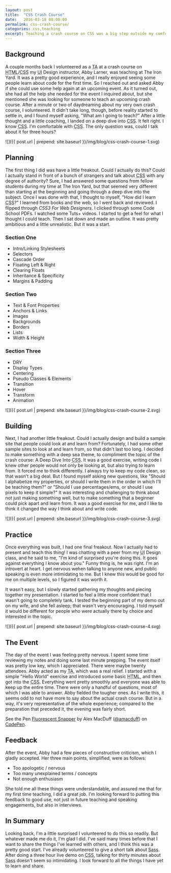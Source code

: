 ```yaml
---
layout: post
title:  "CSS Crash Course"
date:   2016-03-18 08:00:00
permalink: css-crash-course/
categories: css,teaching
excerpt: Teaching a crash course on CSS was a big step outside my comfort zone, but I learned a lot in the process.
---
```


## Background
A couple months back I volunteered as a <abbr title="Teacher's Assistant">TA</abbr> at a crash course on <abbr title="Hyper Text Markup Language">HTML</abbr>/<abbr title="Cascading Style Sheets">CSS</abbr> my <abbr title="User Interface">UI</abbr> Design instructor, Abby Larner, was teaching at The Iron Yard. It was a pretty good experience, and I really enjoyed seeing some people learn about code for the first time. So I reached out and asked Abby if she could use some help again at an upcoming event. As it turned out, she had all the help she needed for the event I inquired about, but she mentioned she was looking for someone to teach an upcoming crash course. After a minute or two of daydreaming about my very own crash course, I volunteered. It didn't take long, though, before reality started to settle in, and I found myself asking, "What am I going to teach?" After a little thought and a little coaching, I landed on a deep dive into <abbr title="Cascading Style Sheets">CSS</abbr>. It felt right. I know <abbr title="Cascading Style Sheets">CSS</abbr>. I'm comfortable with <abbr title="Cascading Style Sheets">CSS</abbr>. The only question was, could I talk about it for three hours?

![]({{ post.url | prepend: site.baseurl }}/img/blog/css-crash-course-1.svg)

## Planning
The first thing I did was have a little freakout. Could I actually do this? Could I actually stand in front of a bunch of strangers and talk about <abbr title="Cascading Style Sheets">CSS</abbr> with any degree of authority? Sure, I had answered some questions from fellow students during my time at The Iron Yard, but that seemed very different than starting at the beginning and going through a deep dive into the subject. Once I was done with that, I thought to myself, "How did I learn <abbr title="Cascading Style Sheets">CSS</abbr>?" I learned from books and the web, so I went back and reviewed. I flipped through *CSS3 For Web Designers*. I clicked through some Code School PDFs. I watched some Tuts+ videos. I started to get a feel for what I thought I could teach. Then I sat down and made an outline. It was pretty ambitious and a little unrealistic. But it was a start.

### Section One
- Intro/Linking Stylesheets
- Selectors
- Cascade Order
- Floating Left & Right
- Clearing Floats
- Inheritance & Specificity
- Margins & Padding

### Section Two
- Text & Font Properties
- Anchors & Links
- Images
- Backgrounds
- Borders
- Lists
- Width & Height

### Section Three
- DRY
- Display Types
- Centering
- Pseudo Classes & Elements
- Transition
- Hover
- Transform
- Animation

![]({{ post.url | prepend: site.baseurl }}/img/blog/css-crash-course-2.svg)

## Building
Next, I had another little freakout. Could I actually design and build a sample site that people could look at and learn from? Fortunately, I had some other sample sites to look at and learn from, so that didn't last too long. I decided to make something with a deep sea theme, to compliment the topic of the crash course: A Deep Dive Into <abbr title="Cascading Style Sheets">CSS</abbr>. It was a good exercise, writing code I knew other people would not only be looking at, but also trying to learn from. It forced me to think differently. I always try to keep my code clean, so that wasn't a big deal. But I found myself asking new questions, like "Should I alphabetize my properties, or should I write them in the order in which I'll be teaching them?" or "Should I use percentages/ems, or should I use pixels to keep it simple?" It was interesting and challenging to think about not just making something well, but to make something that a beginner could pick apart and learn from. It was a good exercise for me, and I like to think it changed the way I think about and write code.

![]({{ post.url | prepend: site.baseurl }}/img/blog/css-crash-course-3.svg)

## Practice
Once everything was built, I had one final freakout. Now I actually had to present and teach this thing! I was chatting with a peer from my <abbr title="User Interface">UI</abbr> Design class, and he said to me, "I'm kind of surprised you're doing this. It goes against everything I know about you." Funny thing is, he was right. I'm an introvert at heart. I get nervous wehen talking to anyone new, and public speaking is even more intimidating to me. But I knew this would be good for me on multiple levels, so I figured it was worth it.

It wasn't easy, but I slowly started gathering my thoughts and piecing together my presentation. I started to feel a little more confident that I wasn't going to completely tank. I tested the beginning part of my demo out on my wife, and she fell asleep; that wasn't very encouraging. I told myself it would be different for people who were actually there by choice and interested in the topic.

![]({{ post.url | prepend: site.baseurl }}/img/blog/css-crash-course-4.svg)

## The Event
The day of the event I was feeling pretty nervous. I spent some time reviewing my notes and doing some last minute prepping. The event itself was pretty low key, which I appreciated. There were maybe twenty attendees. Abby acted as my <abbr title="Teacher's Assistant">TA</abbr>, which was a real relief. I started with a simple "Hello World" exercise and introduced some basic <abbr title="Hyper Text Markup Language">HTML</abbr>, and then got into the <abbr title="Cascading Style Sheets">CSS</abbr>. Everything went pretty smoothly and everyone was able to keep up the entire time. There were only a handful of questions, most of which I was able to answer. Abby fielded the tougher ones. As I write this, it seems odd to not have more to say about the actual crash course. But in a way, it's very representative of the whole experience; compared to the preparation that preceded it, the evening was fairly short.

<p data-height="400" data-theme-id="0" data-slug-hash="VaPMbx" data-default-tab="result" data-user="amacduff" class="codepen">See the Pen <a href="http://codepen.io/amacduff/pen/VaPMbx/">Fluorescent Snapper</a> by Alex MacDuff (<a href="http://codepen.io/amacduff">@amacduff</a>) on <a href="http://codepen.io">CodePen</a>.</p>
<script async src="//assets.codepen.io/assets/embed/ei.js"></script>

## Feedback
After the event, Abby had a few pieces of constructive criticism, which I gladly accepted. Her three main points, simplified, were as follows:

- Too apologetic / nervous
- Too many unexplained terms / concepts
- Not enough enthusiasm

She told me all these things were understandable, and assured me that for my first time teaching, I did a great job. I'm looking forward to putting this feedback to good use, not just in future teaching and speaking engagements, but also in interviews.

## In Summary
Looking back, I'm a little surprised I volunteered to do this so readily. But whatever made me do it, I'm glad I did. I've said many times before that I want to share the things I've learned with others, and I think this was a pretty good start. I've already volunteered to give a short talk about <abbr title="Syntactically Awesome Style Sheets">Sass</abbr>. After doing a three hour live demo on <abbr title="Cascading Style Sheets">CSS</abbr>, talking for thirty minutes about <abbr title="Syntactically Awesome Style Sheets">Sass</abbr> doesn't seem so intimidating. I look forward to all the things I have yet to learn and share.
